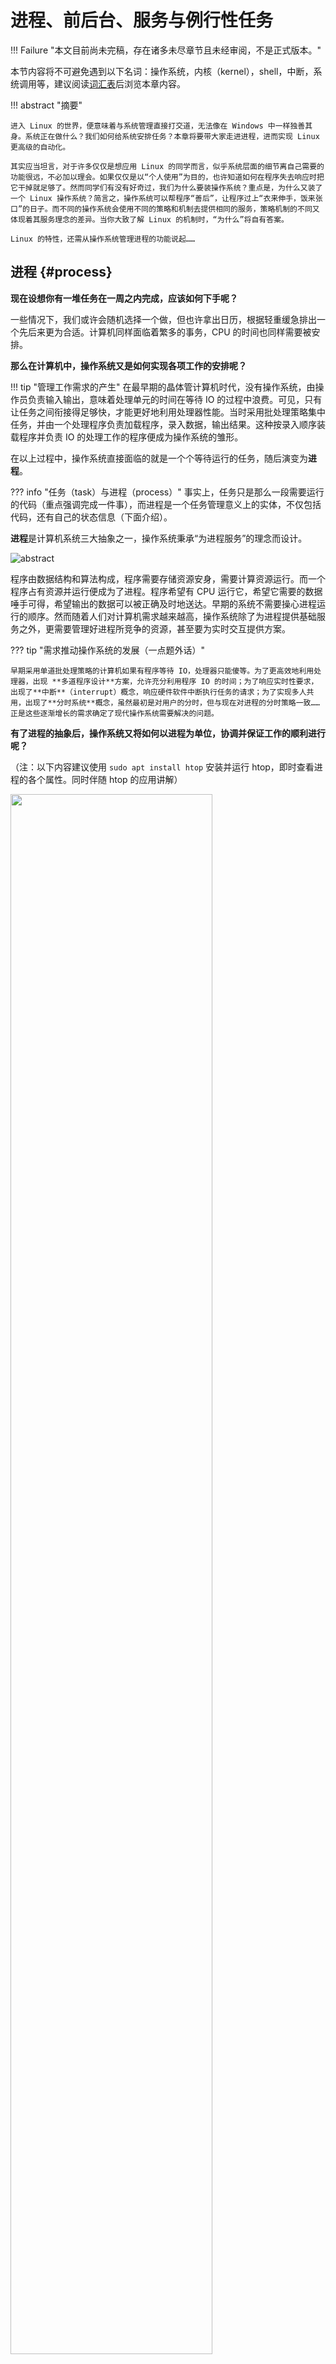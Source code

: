 # 进程、前后台、服务与例行性任务

!!! Failure "本文目前尚未完稿，存在诸多未尽章节且未经审阅，不是正式版本。"

<div style="display: none"> 本讲义前后文之间有交叉（前文可能出现后面的内容），对于初次接触相关概念的同学，为避免混乱，可以<a href="javascript:void(0)" onclick='$(".more").hide(); $("details[open] summary").click(); $("//a[href=\\.\\.\\/1-supplement\\/]").hide()'>将这些内容隐藏</a>。第二次回顾时通过<a href="javascript:void(0)" onclick='$(".more").show(); $("details:not([open]) summary").click(); $("//a[href=\\.\\.\\/1-supplement\\/]").show()'>显示细节</a>，建立上下文更深层的连系。

当然如果你已经对这些概念比较熟悉，欢迎直接浏览完整版。
</div>

本节内容将不可避免遇到以下名词：操作系统，内核（kernel），shell，中断，系统调用等，建议阅读[词汇表](../Appendix/glossary.md)后浏览本章内容。

!!! abstract "摘要"

    进入 Linux 的世界，便意味着与系统管理直接打交道，无法像在 Windows 中一样独善其身。系统正在做什么？我们如何给系统安排任务？本章将要带大家走进进程，进而实现 Linux 更高级的自动化。

    其实应当坦言，对于许多仅仅是想应用 Linux 的同学而言，似乎系统层面的细节离自己需要的功能很远，不必加以理会。如果仅仅是以“个人使用”为目的，也许知道如何在程序失去响应时把它干掉就足够了。然而同学们有没有好奇过，我们为什么要装操作系统？重点是，为什么又装了一个 Linux 操作系统？简言之，操作系统可以帮程序“善后”，让程序过上“衣来伸手，饭来张口”的日子。而不同的操作系统会使用不同的策略和机制去提供相同的服务，策略机制的不同又体现着其服务理念的差异。当你大致了解 Linux 的机制时，“为什么”将自有答案。

    Linux 的特性，还需从操作系统管理进程的功能说起……

## 进程 {#process}

**现在设想你有一堆任务在一周之内完成，应该如何下手呢？**

一些情况下，我们或许会随机选择一个做，但也许拿出日历，根据轻重缓急排出一个先后来更为合适。计算机同样面临着繁多的事务，CPU 的时间也同样需要被安排。

**那么在计算机中，操作系统又是如何实现各项工作的安排呢？**

!!! tip "管理工作需求的产生"
    在最早期的晶体管计算机时代，没有操作系统，由操作员负责输入输出，意味着处理单元的时间在等待 IO 的过程中浪费。可见，只有让任务之间衔接得足够快，才能更好地利用处理器性能。当时采用批处理策略集中任务，并由一个处理程序负责加载程序，录入数据，输出结果。这种按录入顺序装载程序并负责 IO 的处理工作的程序便成为操作系统的雏形。

在以上过程中，操作系统直接面临的就是一个个等待运行的任务，随后演变为**进程**。


??? info "任务（task）与进程（process）"
    事实上，任务只是那么一段需要运行的代码（重点强调完成一件事），而进程是一个任务管理意义上的实体，不仅包括代码，还有自己的状态信息（下面介绍）。


**进程**是计算机系统三大抽象之一，操作系统秉承“为进程服务”的理念而设计。

![abstract](images/abstract.png)

程序由数据结构和算法构成，程序需要存储资源安身，需要计算资源运行。而一个程序占有资源并运行便成为了进程。程序希望有 CPU 运行它，希望它需要的数据唾手可得，希望输出的数据可以被正确及时地送达。早期的系统不需要操心进程运行的顺序。然而随着人们对计算机需求越来越高，操作系统除了为进程提供基础服务之外，更需要管理好进程所竞争的资源，甚至要为实时交互提供方案。

??? tip "需求推动操作系统的发展（一点题外话）"

    早期采用单道批处理策略的计算机如果有程序等待 IO，处理器只能傻等。为了更高效地利用处理器，出现 **多道程序设计**方案，允许充分利用程序 IO 的时间；为了响应实时性要求，出现了**中断**（interrupt）概念，响应硬件软件中断执行任务的请求；为了实现多人共用，出现了**分时系统**概念，虽然最初是对用户的分时，但与现在对进程的分时策略一致……正是这些逐渐增长的需求确定了现代操作系统需要解决的问题。

**有了进程的抽象后，操作系统又将如何以进程为单位，协调并保证工作的顺利进行呢？**

（注：以下内容建议使用 `sudo apt install htop` 安装并运行 htop，即时查看进程的各个属性。同时伴随 htop 的应用讲解）

<img src="images/htop.gif" width="80%"/>

<p class="caption">htop 示例 | <abbr title="链接到 htop 主页">[htop HomePage➚](https://hisham.hm/htop/)</abbr></p>

### Process ID {#pid}

首先，有区分才有管理。**进程号**（PID）作为进程的唯一标识，便是身份证号一般的存在。在 htop 中，最左侧一列即为 PID。当系统想要调度进程，或者用户想挂起，继续或终止进程时将使用 PID 作为索引。

在图形界面上，直接单击绿色条内的 PID 栏，可以将进程顺序按照 PID 升序排列，再次点击为降序排列，同理可应用于其他列。

![PID](images/PID.png)

**那么，PID 又是如何产生的呢？**

很简单，使用一个变量做计数器从零开始增加就可以了。早期的 Linux 版本中，PID 最大值为 65535，即 PID 变量为 C 语言 short 类型。虽然有一些程序中途退出，但系统执着地按照计数变量加一的方式赋给进程 PID。超过上限后会从用户进程 PID 最低值重新分配没有占用的进程号，直到全部占满。然而编者现在版本的内核该变量相当于 int 类型，所以进程号有时看起来会很大。（[systemd NEWS↗](https://github.com/systemd/systemd/blob/224ded670feeb59f7231e6102a5bee5d3b653a8a/NEWS#L31)—— systemd官方消息，直接解释了 PID 的范围）

??? tip "Linux 进程启动顺序"

    按照 PID 排序时，我们可以观察系统启动的过程。Linux 系统内核从引导程序接手控制权后，开始内核初始化，随后变为 **init\_task**，初始化自己的 PID 为 0。随后创建出 1 号进程（init / systemd）衍生出用户空间的所有进程，创建2号进程 ktheadd 衍生出所有内核线程。随后 0 号进程成为 idle 进程，1 号，2 号并非特意预留，而是产生进程的自然顺序使然。

    由于 ktheadd 运行于内核空间，故需按大写 K（Shift + k）显示内核进程后才能看到。然而无论如何也不可能在 htop 中看到 0 号进程本体，只能发现 1 号和 2 号进程的 PPID 是0。

### 进程组织结构 {#process-struct}

#### 进程父子关系 {#parent-child}

除了最开始的0号进程外，其他进程一定由另一个进程通过 fork 产生，显然产生进程的一方为**父进程**，被产生的是**子进程**。在 Linux 中，父进程可以等待子进程，接收子进程退出信号以及返回值。

父子关系引出了两种运行情况——父进程先去世和子进程先去世，产生**孤儿进程**（orphan）和**僵尸进程**（zombie）现象。孤儿进程（即留下的子进程）由操作系统回收，交给 init 领养（图形界面时有点不同）；而僵尸进程对应子进程结束而父进程未查看情况，此时进程资源大部分已释放，但占用一个 PID（上文已述，PID 个数有上限），并保存返回值。系统中大量僵尸进程的存在将导致无法创建进程。同时，进程一般不能主动脱离父子关系（至少没有改变父子关系的系统调用），只能由于进程一方退出执行才会发生关系变动。

#### 进程组 {#pgroup}

**进程组**大体上是执行同一工作的进程形成的一个团体，通常是由于父进程 fork 出子进程后子进程继承父进程的组 ID 而逐渐形成。设计进程组机制主要是为了面向协作任务，比如 Firefox 工作是网页浏览，那么其相关的进程一定属于一个进程组。进程组的出现方便了系统信号管理，后面可以看到，发给一个进程组的信号将被所有属于该组的进程接收，意义就是停止整个任务整体。

按 F2，随后可以自主选择进程的属性列在面板上，以 Parent PID 为例（PPID），点击 colomns，点击 PPID，注意到下方提示按 F5 可以添加到左侧，再依照下方提示调整顺序。同理可以顺便在 PPID 后顺序添加 PGRP，TTY\_NR，TPGID，SESSION 列以便观察下面及随后所有实验结果。

![add\_column](images/add_column.png)

（F10 被终端程序占用了怎么办？其实终端上的选项是可以用鼠标点击的，点一下 Done 即可返回。）

??? example "小实验"

    通过以下实验，我们可以尝试使用 fork 系统调用体验建立父子进程关系。

    打开任何一个文本编辑器（或者之前安装的 VSCode），将以下内容复制粘贴进去，命名文件为 `forking.c`：

    ```c
    #include<stdio.h>
    #include<unistd.h>  //unix standard header，提供 POSIX 标准 api

    int main(){
        for (int i = 0; i < 3; i++)
        {
            int pid = fork();   //fork 系统调用，全面复制父进程所有信息。
            if (pid == 0)   //子进程返回 pid=0。
            {
                printf("I'm child, forked in %d turn\n", i);
            } else if (pid < 0) //fork 失败，pid 为负值。
            {
                printf("%d turn error\n", i);
            } else  //父进程返回子进程 pid。
            {
                printf("I'm father of %d turn, child PID = %d\n", i, pid);
            }
            sleep(3);
        }
        sleep(1000);
        return 0;
    }
    ```

    随后，在文件所在目录下打开 shell，运行 `gcc forking.c -o forking && chmod +x forking && ./forking` 三连，就可以在另一终端打开 htop 查看成果了。

    ![forking](images/forking.png)

    按下 T 键，界面显示的进程将转化为树状结构，直观描述了父子进程之间的关系。此处可以明显观察到树梢子进程的 PID 等于父进程的 PPID。

    同时由 shell 进程创立的 forking 进程的进程组号（PGRP）为自己的 PID，剩余进程的 PGRP 则继承自最开始的 forking 进程，当然 PGRP 可以通过系统调用修改为自己，从原进程组中独立出去另起门户。

    接下来会看到进程 SID 一律为该进程的控制 shell 的 PID。

!!! question "问题"
    上述实验中，输入 `./forking` 后一共产生了多少个进程呢，可以不看 htop 就推算出来吗？

#### 会话——前台与后台 {#session}

而**会话**（<abbr title="来自拉丁语 sedere，坐，坐下，词源同 sit。用坐下——起身来指代一场，一节，一个阶段。这里就是登陆到退出。">session</abbr>）可以说是面向用户的登陆出现的概念。当用户从终端登陆进入 shell，以该 shell 为会话首进程展开本次会话。session 中包含着 n 个进程组，分别完成不同的工作。用户退出时，session 会结束，但有些进程仍然以该 session ID 驻留系统中继续运行。

说到会话，就必然涉及到 Linux 会话中的前后台管理机制。**前台**（foreground）与**后台**（background），本质上决定了是否需要与用户交互，对于单独的一个 shell，只能有一个前台进程（组），其余进程只能在后台默默运行，上述中 n 个进程组，正是前台进程组和后台进程组的概称。在稍后部分中我们将学习前后台切换的相关操作。


### 优先级，NICE 值 {#priority}

有了进程，谁先运行？谁给一点时间就够了，谁要占用大部分 CPU 时间？这又是如何决定的？这些问题之中体现着优先权的概念。如果说上面所介绍的的那些进程属性描述了进程的控制信息，那么优先级与 NICE 值则反映操作系统调度进程的核心手段。

优先级思想很简单，为任务的重要程度排一个序，任务越紧急，数值越低，越排在前面。而 NICE 值更加直白，数值越大说明程序<s>人品越高尚</s> ——我是说越要懂得谦让。

而调度这个词，指的正是我们一开始所提及的，安排各进程运行顺序及时长的过程。（严格定义：调度是分配工作（进程）所需资源的方法。）

!!! info "协作与抢占"
    实际上，并不是所有的操作系统都去操这个心，有的操作系统从来不管 CPU 怎么用：只要程序不放弃 CPU，就可以一直运行下去。这种操作系统为**协作式**（cooperative）操作系统，而这往往意味着操作系统中软件之间高度耦合，互相考虑。但我们日常中经常使用不同来源的软件，不可能为彼此考虑周全。为了保证这些软件之间资源分配的公平性，显然必须引入轮流调度算法，分配**时间片**（time slice），让每个进程在一定时间内都得到运行。这种运行模式的操作系统便称为**抢占式**（preemptive）操作系统。

系统进行调度，主要面临这样几个问题：

- 何时（什么契机）可以进行调度？
- 要不要进行调度切换进程？ 
- 该调度谁？

首先若想进行调度，必有[中断](../Appendix/glossary.md#irq)参与。简言之，中断即是为了能够让操作系统或是其他程序切入运行状态程序所提供的机制。而调度过程本身即是打断正在运行的程序，唤起另一个程序的过程。没有中断，操作系统都无法介入运行，如何切换进程？可见，操作系统必然在有中断时进行调度。那么 Linux 系统如何利用中断进行调度呢？

已知我们一需要轮流调度算法，二需要支持高优先级抢占低优先级与事件驱动。则系统必然需要在周期性的时钟中断到来时，重新执行一遍调度，查看当前进程的时间片是否使用完毕，以及是否有高优先级程序已经准备就绪。而为了达成事件驱动，系统在一些其他中断发生后，也需要进行例行调度检查，如果响应该中断的程序更紧急，应当立即执行。

如上调度策略一旦确定，则三个问题迎刃而解：

- 在中断发生时进行调度。
- 时间片使用完或有高优先级的任务就绪时选择切换进程。
- 将高优先级任务投入运行，直到程序因时间片用完或其他原因挂起。

以上内容听来似废话，然而这正是操作系统单核模式调度过程的核心所在。

就上面的结论来看，调度算法的行为取决于时间片长度和优先级。它们是如何确定的，是固定的吗？

别急，我们首先还需要解决一个问题，既然做为调度判据的优先级仅仅是一个值，那么 NICE 值又如何参与其中？其实 NICE 值是对优先级的一种修正。NICE 值的取值范围为 -20 ~ 19，优先级的取值为 0 ~ 99，而 NICE 值对应于优先级的 100 ~ 139。

理清优先级后，我们就可以关注时间片与优先级的调整。每个用户进程的起始 NICE 值为 0，即优先级为 120，对应时间片 100 ms。但同时 Linux 对两个值有着人性化的调整：即如果进程将大部分时间消耗在 IO 进程上，说明进程正在与用户（或磁盘等 IO 设备）进行交互。如果它们不能获得优先级奖励，意味着当对应中断出现时，调度程序不能及时将该进程投入运行，用户使用时就会觉得卡。所以进程优先级应当向 IO 进程倾斜。同时其时间片也应当延长，因为如果交互进程耗尽时间片，同样无法在得到中断时被唤醒。反之，CPU 消耗型进程会得到优先级与时间片的惩罚。该策略直观上如下图所示：

<img src="images/time_slice.png" width="55%"></img>

随后我们可以打开 htop，好好观察一下了。emmm… 为什么我所看到的大部分用户程序，优先级都是 20 呢？不是说好了 NICE 值为 0 的进程优先级要 120 吗？

![what's up?](images/privilege.png)

额，其实这里给出的优先级是呈现给程序的，所以显示的数字以优先级100为基数，多正少负。

??? note "针对实时优先级的标度吐槽"
    其实优先级的数值问题着实混乱：优先级位于 0 ~ 99 之间的进程为**实时进程**，遵循实时调度策略（永远优先于普通进程）。在用户进程中设置实时优先级为 99 相当于设置内核中优先级为 0，即对应倒序排列，用户程序通过系统调用设置实时优先级时要被系统换算（99 - prio）。更糟的是，在 top/htop 中，用户态实时优先级前添加负号后才被显示出来，加剧了优先级标度的混乱。唯一可以肯定的一点是内核中只有一套优先级标度：0 ~ 139。
    
    所以如果真的要调节一个实时调度模式的用户程序的优先级的话，注意 0 ~ 99 范围内传入参数的数字越大，内核看来对应优先级数值越小，越优先。

??? tip "一点拓展"
    如果你真的很较真，按下了 Shift + K 键显示**内核线程**，那么你将见到许多比用户进程优先级高得多的存在。而且具有最高优先级（即优先级值为 0 或 1）的进程优先级用 RT 表示。据 htop 作者说这是 htop 前身 top 的锅，作者完全照搬了 top 的特性。
    <img src="images/top8.png" width="75%"></img>

    - 第一个进程为 watchdog，是一个比较有意思的保证系统可用性的程序。  
      （试试 `echo hi > /dev/watchdog` 吧→\_→)
    - 第二到五为负载均衡程序，cpu有几个核就有几个负载均衡。（单核就不用了）
    - 剩下的三个（还有许多没有上榜）便是中断处理程序了。  
      （在词汇表中中断外链的文章里，当时中断线程化还是一个设想，现在已经实现了。）

可是我们也没有看到 NICE 值的差异啊？的确如此，我们可以看到的 NICE 值就是静态的，内核才能看到动态优先级。

对于普通用户，有 `nice` 命令可以选择，可以以低优先级开始任务。`renice` 命令则可以重新指定优先级。当然，这两个命令若想设定 NICE 值为负数，还需 `sudo` 加持。

```shell
nice [-n adjustment] [-adjustment] [--adjustment=adjustment] [--help] 
 [--version] [command [arg...]]

# 以下命令等效
nice vim
nice -10 vim 
nice -n 10 vim 

(sudo) renice priority [[-p] pid ...] [[-g] pgrp ...] [[-u] user ...]
```

### 进程状态

介绍完上面的 Linux 进程调度，我们可以粗略地将进程分为三类：一类是正在运行的程序，即处于运行态（running），一类是可以运行但正在排队等待的程序，即处于就绪态（ready）调度时轮流选择可以运行的程序运行，为就绪态与运行态循环。加入事件这一因素后，出现阻塞态（waiting/blocked）与前两种状态构成循环：程序可以在运行时因为等待事件被阻塞，被阻塞时又因为事件被满足而就绪。考虑三态循环后，又将进入循环之前的状态称为创建态（start），退出循环状态称为终止态（terminated）。

当然，如果再考虑到存在由于内存不够用而位于交换分区的进程，它们可以有就绪态，阻塞态，但它们整体又处于挂起态，需要内存页交换才能投入运行，最终加起来便有七个状态。

![state](images/state.png)

在 htop 中，按下 h 到帮助页，可以看到对进程状态的如下描述：
    
    Status: R: running; S: sleeping; T: traced/stopped; Z: zombie; D: disk sleep

其中 running 状态对应上文的运行和就绪态（即表明该程序可以运行），sleeping 对应于上文阻塞态。需要注意的是，S 对应的 sleeping 又称 interruptible sleep，字面意思可以被唤醒的那种；而 D 对应的 disk sleep 又称 uninterruptible sleep，不可被唤醒，一般由于阻塞在 IO 操作上。zombie 对应终止态，没错，上文的僵尸进程有提到过，该状态下进程已经结束，只是仍然占用一个 pid，保存一个返回值。而 traced/stopped 状态正是下文使用 ctrl + z 导致的挂起状态（大写 T），或者是在使用 gdb 等 debug 工具进行跟踪时的状态（小写 t）。


上面内容已经就进程的属性介绍了大概，用一张表简要总结如下：

|进程属性|意义/目的|
|-------|---------|
|PID|标识进程的唯一性|
|PPID|标识进程父子关系|
|PGID|标识共同完成一个任务的整体。如果子进程完成的任务与父进程迥异，应当重设其 PGID|
|TPGID|标识一组会话中与用户交流的进程（组）|
|SID|标识一组会话，传统意义上标识一次登陆所做的任务的集合，如果是与具体登陆无关的进程，其 SID 被重置|
|USER / UID|标识进程的权限|
|Priority|标识进程的重要性，值越小越得到优先处理|
|NICE|标识进程的好坏程度（×），值越大进程越具有谦让精神（√）|
|State|标识进程的状态：能不能运行（running or sleep)，能不能投入运行（interruptible or uninterruptible），让不让运行（stop/trace），人还在不在（zombie or not）。|


## 用戶进程控制 {#process-control}

要想控制进程，首先要与进程对话，那么必然需要了解进程间通信机制。由于进程之间不共享内存空间，也就无法直接发送信息，必须要操作系统帮忙，于是**信号**机制就产生了。

如果说中断保证 CPU 可以从正常的控制流中脱出，转而执行中断处理代码，那么信号便可以保证进程可以从正常的控制流中脱出，执行信号处理例程。

### 信号 {#signal}

“没有消息就是最好的消息”，如果进程突然接到信号，多半是废了。连我们发送信号的 Linux 命令都叫 `kill`，可见进程凶多吉少（大多数信号默认操作都是各种退出）。

那到底都有什么信号呢？emmm.. `man 7 signal`？

可这实在是太长了，还是来一个简明实用的吧。那么，

![signal\_slide](images/signal_slide.png)

（来自上一次 Linux101——进程、服务、任务的 slide 截图）
{: .caption }

### 前后台切换 {#bg-fg}

上面的图片中，出现了 `fg`, `bg` 和 Ctrl + Z，涉及到的正是 shell 中前后台的概念。在 shell 中直接运行命令，将挂到前台，而如果不希望无力地看着屏幕输出不能做其他事情，那么便需要将程序切换到后台了。

前后台切换的一般流程是，使用 Ctrl + Z 发送 SIGTSTP 使进程挂起，控制权还给 shell，此时屏幕输出如下所示，即（刚才挂起的进程）代号为 2，状态为 stopped，命令为 `ping localhost`。

<img id="bg" src="images/bg.gif" width="80%"/>

emmm···为什么不是[1]呢？看来应该是这个 shell 前面已经挂起了一个进程。那么我们使用`jobs`命令 ，就可以看到当前 shell 上所有前台的、后台的、运行的、挂起的进程了。

任务前的代号在 fg，bg，乃至 kill 命令中发挥作用。使用时需要在前面加`%`，如将2号进程放入后台，则使用`bg %2`，效果如图所示。

!!! info "一点细节"

    然而我们也许会关注一个细节，在图中显示的编号后面跟着的加号和减号是什么？加号标记了 fg 和 bg 命令的默认选项，像上面的命令也可以直接简化为 `bg`。减号表示如果加号标记进程退出，将会成为加号标记进程。同时这两个进程也可以被 `%+`（或 `%%`）、`%-` 指代。当然，加号减号都只能出现一次。

    其实我们如果直接输入 `%1`，一样可以将编号为 1 的进程放入前台。

在 htop 中，按照前面的提示添加额外的 TPGID（前台进程组号）列可以看出如图所示的规律：

![fg\_bg](images/fg_bg.png)

即一个 shell 及其创建的所有进程都知道 shell 中前台进程是谁。

!!! question "问题"

    上面的示例中，`ping` 命令一直在输出，严重影响命令的输入，应如何操作？（本篇即有相关答案）

### 杀死进程 {#kill-processes}

正如上所述，许多信号都会引发进程的终结，然而标准的终止进程信号是 SIGTERM，意味着一个进程的自然死亡。

#### kill

如前所述，Linux 上最常用的发送信号的程序就是 kill。

```shell
kill -<signal> <pid> -<pgid>
$ kill -l #显示所有信号名称
 1) SIGHUP	     2) SIGINT	     3) SIGQUIT	     4) SIGILL	     5) SIGTRAP
 6) SIGABRT	     7) SIGBUS	     8) SIGFPE	     9) SIGKILL 	10) SIGUSR1
11) SIGSEGV	    12) SIGUSR2	    13) SIGPIPE	    14) SIGALRM	    15) SIGTERM
16) SIGSTKFLT	17) SIGCHLD	    18) SIGCONT	    19) SIGSTOP	    20) SIGTSTP
21) SIGTTIN	    22) SIGTTOU	    23) SIGURG	    24) SIGXCPU	    25) SIGXFSZ
26) SIGVTALRM	27) SIGPROF	    28) SIGWINCH	29) SIGIO	    30) SIGPWR
31) SIGSYS	    34) SIGRTMIN	35) SIGRTMIN+1	36) SIGRTMIN+2	37) SIGRTMIN+3
38) SIGRTMIN+4	39) SIGRTMIN+5	40) SIGRTMIN+6	41) SIGRTMIN+7	42) SIGRTMIN+8
43) SIGRTMIN+9	44) SIGRTMIN+10	45) SIGRTMIN+11	46) SIGRTMIN+12	47) SIGRTMIN+13
48) SIGRTMIN+14	49) SIGRTMIN+15	50) SIGRTMAX-14	51) SIGRTMAX-13	52) SIGRTMAX-12
53) SIGRTMAX-11	54) SIGRTMAX-10	55) SIGRTMAX-9	56) SIGRTMAX-8	57) SIGRTMAX-7
58) SIGRTMAX-6	59) SIGRTMAX-5	60) SIGRTMAX-4	61) SIGRTMAX-3	62) SIGRTMAX-2
63) SIGRTMAX-1	64) SIGRTMAX	
```

如果不加任何参数，只有 pid，`kill` 命令将自动使用 -15（SIGTERM）做为信号参数。

最后一个参数是 `man page` 中没有提及的：如果数字作为参数，信号将发给该进程组。当然，manpage 中介绍的 -1 参数可以杀死除 init 和自身外所有进程（root 用户），对于非 root 用户而言会杀死所有自己有 kill 权限的进程。

??? tip "一点细节"

    ![which_kill](images/which_kill.png)

    我们可以看到，对于不同的 shell，kill 可能有不同的来源，如 zsh 的 kill 是 shell 的[内建命令↗](/Appendix/glossary/#builtin-command)。行为与 `/bin/kill` 大体一致，目前唯一的区别是 `kill -l` 时显示格式不一样。但总之遇到这种情况时要小心。

#### pgrep/pkill 与 killall 等

如果我们命令行中输入 `apropos kill`，我们可以发现各种其他的类 kill 命令，并且有一句解释跟随其后。这里列举几个：

- killall

    后面接精确的名称，可以直接用进程名不必纠结如何费力地获取进程号。实际上这个命令名称来自 Unix System V 的系统管理命令，其作用也的确是杀死所有进程。在 Linux 中尚有 `killall5` 命令来行使该功能。

- pgrep/pkill

    后面接模糊名称，实际上类似于对名称进行 grep 命令。pgrep 仅列出搜索到的进程名称为的进程号，而 pkill 在搜索到进程后会直接杀死进程。

- xkill

    xkill 是针对窗口的 kill，运行该命令后，鼠标点击程序对应的窗口，就可以杀死该程序。

实际上，kill 命令更详尽的 feature 在 `man 2 signal` 上。毕竟，kill 程序是对 `kill()` 系统调用的包装。

!!! info "SIGTERM、SIGKILL"

    root from bash：发送 SIGTERM 给 PID 为 1234 的进程。

    kill：发送系统调用告诉内核，把 SIGTERM 传给 1234 进程。

    内核（被调用唤醒）：发送 SIGTERM？有权限吗？哦是 root 啊，那没问题。  
    （把 1234 进程的信号标志位设为 15，留言：“上面下来通知，你可以滚蛋了，别忘了把自己堆栈收拾立正再走。”）

    （调度器轮到 1234 号进程）1234：呦，有信号来了，哦，是 SIGTERM 啊，但很遗憾，这个信号在我这里是忽略的。

    <-- 一会后 -->

    root：进程怎么还没结束？那只好 SIGKILL 了。

    kill：发送系统调用告诉内核，把 SIGKILL 传给 1234 进程。

    内核（被调用唤醒）：什么？发送 SIGKILL？有权限吗？哦是 root 啊，那没问题，1234 没有运行的机会了，我会亲自清理重置它的堆栈，删掉进程描述符，顺便告诉它爹这个不幸的消息。

    （SIGTSTP、SIGSTOP 也是一样的道理，前者可以由用户按 Ctrl+Z 产生，程序可以见到，后者程序由操作系统强制挂起，无法被程序抗拒。）


??? example "额外内容"
    那么问题来了，如何才能创造一个向上面一样流氓的进程呢？

    这个实验中，我们使用系统调用 signal 来重新设置该进程对信号的响应函数。一些程序如 `ping`，便利用了该机制：如果使用 Ctrl + C 键盘中断（SIGINT），在程序终止之前会有一段总结；而使用 SIGTERM 不会有此效果。

    打开任何一个文本编辑器（或者之前安装的 VSCode），将以下内容复制粘贴进去，命名文件为 `signal_handle.c`：

    ```c
    #include<stdio.h>
    #include<signal.h>   //定义了变更信号处理函数的方法以及一些信号对应的常量（如 define SIGTERM 15）
    #include<unistd.h>   //sleep 函数位置

    void sig_handler(int sig);  //设置一个处理信号的函数

    int main(){
        signal(SIGTERM, sig_handler);   //替换默认终止信号处理例程
        //signal(SIGINT, sig_handler);  //以下内容可随意尝试：//替换键盘中断（keyboard interrupt）处理例程
        //signal(SIGHUP, sig_handler);                      //替换控制进程挂起信号处理例程
        //signal(SIGKILL, sig_handler);                     //替换···不存在的！

        while (1)
        {
            sleep(10);  // do something
        }   
    }


    void sig_handler(int sig){
        printf("hi!\n");  // 皮一下
        //fflush(stdout);   //如果你的输出内容不包括回车，或许需要刷新缓冲区才能看到效果。
    }
    ```

    随后，在文件所在目录下打开 shell，运行 `gcc signal_handle.c -o signal_handle && chmod +x signal_handle && ./signal_handle` 三连，就可以在另一终端打开 htop 查看成果了。

不过…我们的程序去哪了？别急，按 F3 或者 `/`，都可以实现搜索。（`/` 是许多界面如 vim、man、aptitude 的默认搜索键）

!!! question "思考"

    如何描述用户按下 Ctrl + C 后系统与进程响应全过程？（提示：需使用中断，键盘缓冲，系统调用，信号机制，信号处理等关键词描述）

    答：键盘按下 Ctrl，CPU 将接到键盘中断，将键盘扫描码（代表按键）码放入键盘缓冲，随后 C 键扫描码，断码（代表抬起），以及 Ctrl 断码依次放入缓冲区。

### 脱离终端 {#background-task}

许多情况下，我们是不希望自己的进程在登出时被终止的。但是终端一旦被关闭会发送 SIGHUP（即 signal hangup），该信号会被广播到 session 下每一个进程，默认动作即退出运行。

!!! info "细节"
    如果 tty/pty 被关闭，则整个 session 内的进程一起结束；如果 shell 被 `kill -9`（SIGTERM 无效），则后台进程保留被接管。注意，shell 可以主动退出，这样后台进程不收 SIGHUP。但同时注意，ssh 的初始 shell 不适用于此情形，如果该 shell 主动退出，同样导致终端断开，session 销毁。

    利用与上面类似的实验可以证明，当子进程通过 setsid 脱离会话、放弃终端后，将不受终端断开影响。

#### nohup

nohup，字面含义，就是「不要被 SIGHUP 影响」的意思。

$ nohup ping 101.ustclug.org &
[1] 19258
nohup: ignoring input and appending output to '/home/$USERNAME/nohup.out'
```

很简单的，在需要屏蔽 SIGHUP 的程序前添加 nohup，运行后提示：输出将被<a href="/Ch09/#redirect">重定向↗</a>到 nohup.out，当然也可以通过重定向手段自定义存放输出的文件。

### 命令行多终端方案 —— tmux

<img src="images/tmux.png" width="80%"/>

!!! info "问题产生了！"
    一个终端（硬件概念）只有一套鼠标键盘，只能有一个 shell 主持一个 session 啊，那我在 ssh 的时候只有一个前台进程不是很不方便（同时有几个程序需要交互）。而且上面说过如果 ssh 网络断开，视为 pty 终端被关闭，也就意味着前后台一起收到 SIGHUP 一起去世，好不容易设置好的临时变量什么的还得重设···

好说，一个 ssh 不行两个，两个 ssh 不行三个，<del>子子孙孙无穷尽也</del>。但是如果程序既需要交互，又想保证不因意外断线而停止程序，就是 nohup 也帮不了。

这时 tmux 的出现，解决了会话保持与窗口复用的问题。正如上图所示，tmux 是一个分屏的、运行在命令行的模拟终端，意味着只要有命令行可用，就可以将多个交互进程集成在在一个窗口上。该窗口不因断开连接或者暂时登出而消失，而是会保存在后台，下一次登陆时可以立即还原。

tmux 由会话（session），窗口（window），面板（pane）组织起每个 shell 的输入框。会话用于区分不同的工作；窗口是会话中以显示屏为单位的不同的页；而面板则是一个窗口上被白线分割的不同区域。熟练掌握会话，窗口，面板之间的切换，可以极大提高使用效率。

下面先行讲解这一工具的用法：

```shell
$ sudo apt install tmux
$ tmux
```

我们便打开了第一个 tmux 窗口：

首先，Ctrl + b 是 tmux 的全局前缀命令，按下该快捷键表示让 tmux 接收命令。
```text
下面是几个最常用的功能，均以 Ctrl + b 为修饰：

% 左右分屏
" 上下分屏
↑ ↓ ← → 焦点切换为上、下、左、右侧 pane，正在交互的 pane 被绿色框选中。
d —— detach  #从
z (zoom) 将 pane 暂时全屏，再按一次恢复原状
c 创建新窗口
, 为窗口命名
s 列出所有 session
···
```
    
                                                    
![test](images/test.gif)

*在现场，我们将展示 tmux 的一种别样“玩法”，敬请期待。*

### 定制 tmux {#customizing-tmux}

说实在的，tmux 默认的快捷键的确有些苦手，比如 Ctrl + b 这一对手相当不友好的长距快捷键就应当改进。还有横竖分屏居然需要 `%` 和 `"`，为什么不使用更为值观的 `-` 和 `|` 呢？如果要对这些特性进行修改，可以在家目录下创建配置文件 `.tmux.conf` 达到所需目的。

!!! info "简易的自定义脚本"

    使用你最喜欢的编辑器，gedit、vim、emacs 都可以，打开一个也许不存在（会自动创建）的文件，填入以下内容：

        set -g prefix C-a                                 # 设置前缀按键 Ctrl + a
        unbind C-b                                        # 取消 Ctrl + b 快捷键
        bind C-a send-prefix                              # 第二次按下 Ctrl + a 为向 shell 发送 Ctrl + a 
                                                           （shell 中 Ctrl + a 表示光标移动到最前端）
        set -g mouse on                                   # 启动鼠标操作模式，随后可以鼠标拖动边界进行面板大小调整。
        unbind -n MouseDrag1Pane
        unbind -Tcopy-mode MouseDrag1Pane

        unbind '"'                                        # 使用 - 代表横向分割
        bind - splitw -v -c '#{pane_current_path}'

        unbind %                                          # 使用 \ 代表纵向分割（因为我不想按 Shift）
        bind \ splitw -h -c '#{pane_current_path}'

        setw -g mode-keys vi                              # 设置 copy-mode 快捷键模式为 vi。

    保存后，使用 `tmux source ~/.tmux.conf` 重新载入配置（或者强行 `tmux kill-server` 后重启 tmux）。

可以按照以上方法类比，进行其他快捷键的绑定，让 tmux 更加易用。

更多功能，可以到这张 [cheatsheet↗](https://cheatography.com/bechtold/cheat-sheets/tmux-the-terminal-multiplexer/pdf/) 中查询

关于 tmux 的更多介绍，可以参见[这篇博客↗](http://louiszhai.github.io/2017/09/30/tmux/)

至于 tmux 的原理，与下面**服务**一节有着相当大的联系，故位于下一节末尾进行讲解。

## 服务 {#service}

在日常生活中，我们做为信息的接收者，享受着各种网络资源随时随地唾手可得的便利。然而必然有计算机做为内容的提供者因此而全天待命，它们便是服务器，上面运行着各式各样的**服务**。

Linux 用作服务器，自然有其得天独厚的优势，有时是完善的服务器生态，有时是高度的可定制化，抑或是低廉的成本（但维护成本也许并不低廉）······ 

!!! question "思考题"
    到底是什么让 Linux 系统为大型企业服务器所偏爱？ 而其他如 Windows Server 为什么不会被挤出市场？

当然，服务并不仅仅是对外提供的，系统的正常运行也需要关键服务的支撑，在 Windows 的任务管理器中也可一窥一二。

本节着重讨论的，是服务程序的进程特征。

### 守护进程 {#daemon}

方才说到，服务有全天候响应请求的特征，这就意味着该进程必须独立于用户的登陆，不能随用户的退出而被终止。根据前面的讲解，只有启动时脱离 session 才能避免因为 tty 的关闭而消失。而这类一直默默工作于后台的进程被称为**守护进程**（daemon）。

#### 守护进程的产生 {#daemon-creation}

许多守护进程直接由命令行的 shell 经 fork 产生，这样的进程首先要脱离当前会话。然而从 shell 中 fork 出来的进程为进程组组长，不能调用 setsid 另开会话。所以自身创建子进程后退出，子进程调用 setsid 脱离会话，自身成为会话组组长。此时大部分守护进程已初步形成。

实际上，如果我们使用类似 `bash -c "ping localhost &" &` 这样的命令就可以模拟守护进程创建的过程：首先现有 shell 创建了 bash 做为子进程，该 bash 将 `ping localhost` 放入后台执行。由于不是交互模式，没有前台进程 bash 将自动退出。该 bash 的后台进程甚至不需要退出 session，就可以不受 SIGHUP 的影响。未 setsid 的 ping 命令可以一直在该 tty 输出，可见退出 session 的意义在于放弃该 tty。

!!! info "两次 fork"

    然而许多信息来源表明，上面 shell 所创建的进程应该再经历一次 fork，理由则是杜绝最后成为组长的进程获得自己的终端。但是这一描述貌似越来越偏离实际。

打开 htop，按 pid 顺序排列，排在前面的用户进程历来都是守护进程，它们大多数先于用户登陆而启动。显然，守护进程的 sid 与 自身 pid 相同。

### 服务管理 {#services}

在 init 进程为 systmed 的系统中，服务管理的接口主要有 systemctl 和 service 两个命令。
   
要管理服务，首先我们要清楚系统内有哪些服务。可以通过 `service --status-all` 查看目录 `/etc/init.d` 下的服务。

```shell 
$ service --status-all
 [ - ]  atftpd
 [ - ]  avahi-daemon
 [ + ]  bind9
 [ - ]  bluetooth
 [ - ]  console-setup.sh
 [ + ]  cron
 [ + ]  cups
 [ - ]  cups-browsed
 [ + ]  dbus
 ···
```

上面命令所列出的一般只是网络服务和一部分系统服务，若想了解全部服务内容，可以运行 `systemctl list-unit` 来查看，该命令将显示所有 `systemd` 管理的单元。同时右面还会附上一句注释来表明该服务的任务。（使用 `j` 和 `k` 进行上下翻页）

!!! example "服务列表示例"

    ![services](images/services.png)

至于服务的启动，终止，重载配置等命令可交付 tldr 介绍：

??? info "查看两个命令的 tldr 文档"

    <del>tldr 总是如此言简意赅。</del>

    ```shell
    $ tldr systemctl
    systemctl
    Control the systemd system and service manager.

     - List failed units:
       systemctl --failed

     - Start/Stop/Restart/Reload a service:
       systemctl start/stop/restart/reload {{unit}}

     - Show the status of a unit:
       systemctl status {{unit}}

     - Enable/Disable a unit to be started on bootup:
       systemctl enable/disable {{unit}}

     - Mask/Unmask a unit, prevent it to be started on bootup:
       systemctl mask/unmask {{unit}}

     - Reload systemd, scanning for new or changed units:
       systemctl daemon-reload

    $ tldr service
    service
    Manage services by running init scripts.
    The full script path should be omitted (/etc/init.d/ is assumed).
    
     - Start/Stop/Restart/Reload service (start/stop should always be available):
       service {{init_script}} {{start|stop|restart|reload}}
    
     - Do a full restart (runs script twice with start and stop):
       service {{init_script}} --full-restart
    
     - Show the current status of a service:
       service {{init_script}} status
    
     - List the status of all services:
       service --status-all
    ```

### tmux 服务分析（接续） {#tmux-continued}

有了对服务的基本了解，我们再来看看上文的 tmux 的工作原理：

在没有使用 tmux 时，我们无法将命令行界面状态保留下一次登陆。这其中最关键的矛盾在于，只要 tty/pty 关闭，当前 session 下所有进程默认结束（当然可以向上面实验那样不响应 SIGHUP，做为孤儿进程被过继）。解决这个问题的思路之一便是在 SSH 断开时保证 pty 的存在。而 tmux 即可做到这一点。

tmux 做了什么呢？它把在上面运行的所有 shell 托管在一个单独的服务中，与当前终端脱离。并且每一个 shell 有不同的 pty。而当前终端下的 tmux，仅仅是一个客户端，需要连接哪个 session，就使用 attach 命令让客户端与服务程序通信，把客户端所在 pty 的输入定向到由服务端掌控的被绿框框选的特定 pty 中，从而完成对各个 pane 的交互。

「<em>什么？客户端掉线了？客户端 pty 没了？没关系，眼前这几个 pty 我服务端看着呢，运行在它们上的程序又没有失去终端，不会有事的，顶多断线重连呗。</em>」

### 例行性任务 {#cron}

所谓例行性任务，当然是指基于时间的一次或多次周期性定时任务。在 Linux 中，实现定时任务工作的程序主要有 at 和 crontab，它们无一例外都做为系统服务存在。

#### at 命令

at 命令负责单次计划任务，当前许多发行版中，并没有预装该命令，需要 `sudo apt install at` 进行安装。

随后使用 tldr 查看该命令使用方法：

??? info "tldr at"

    ```shell
    $ tldr at
    at
    Execute commands once at a later time.
    Service atd (or atrun) should be running for the actual executions.

     - Execute commands from standard input in 5 minutes (press 
       Ctrl + D when done):
       at now + 5 minutes

     - Execute a command from standard input at 10:00 AM today:
       echo "{{./make_db_backup.sh}}" | at 1000

     - Execute commands from a given file next Tuesday:
       at -f {{path/to/file}} 9:30 PM Tue
    ```

所以该命令的基本用法示例如下：

```shell
$ at now + 1min
> echo "hello"
> <EOT> （按下 ctrl-D)
job 3 at Sat Apr 18 16:16:00 2020   # 任务编号与任务开始时间
```

等了一分钟后···为什么没有打印出字符串呢？其实是因为 at 默认将 stdout 和 stderr 的内容以邮件形式发送给用户。使用编辑器查看 `/var/mail/$USER` 就可以看到输出了。

（但这里很有可能发送不到，因为需要本地安装 mail 相关的服务）

设置完任务之后，我们需要管理任务，极为自然的想法是用 `at -l` 列出任务，`at -r 编号` 删除任务，不过它们分别是 atq 和 atrm 命令的别名。

#### crontab 命令

cron 命令负责周期性的任务设置，与 at 略有不同的是，cron 的配置大多通过配置文件实现。

大多数系统应该已经预装了 crontab，首先查看 crontab 的用法：

```shell
$ crontab --help
crontab: invalid option -- '-'  # 出现这两行字很正常，许多命令（如ssh）没有专用的 help
crontab: usage error: unrecognized option  # 选项 ，这里只是寻求简要帮助的一种尝试
usage:  crontab [-u user] file                   # manpage “应用相关”信息密度是真的低
        crontab [ -u user ] [ -i ] { -e | -l | -r }
                (default operation is replace, per 1003.2)
        -e      (edit user's crontab)
        -l      (list user's crontab)
        -r      (delete user's crontab)
        -i      (prompt before deleting user's crontab)
```    

可以看到基本命令即对指定用户的例行任务进行显示、编辑、删除。如果任何参数都不添加运行 crontab，将从 stdin 读入设置内容，并覆盖之前的配置。（所以如果想以后添加配置应当在家目录中创建专用文件存储）建议使用 `crontab -e` 来对本用户任务进行编辑。

crontab 的配置格式很简单，对于配置文件的每一行，前半段为时间，后半段为 shell 执行命令。其中前半段的时间配置格式为：

```ini
分   时   日   月   星期  | 命令
# 下面是几个示例
*  *  *  *  *  echo "hello" >> ~/count
# 每分钟输出 hello 到家目录下 count 文件 
0,15,30,45 0-6 * JAN SUN  command
# 随意举一个例子，翻译过来是每年一月份的每个星期日半夜 0 点到早晨 6 点每 15 分钟随便做点什么
# 反映了 crontab 中大部分语法。   
5  3  *  *  * curl 'http://ip.42.pl/raw' | mail -s "ip today" xxx@xxx.com  
# 每天凌晨 3 点 05 分将查询到的公网 ip 发送到自己的邮箱 （因为半夜 3 点重新拨号）
```

 如果这里解释得尚不清楚，可以访问 <https://crontab.guru/>，该网站可以将配置文件中的时间字段翻译为日常所能理解的时间表示。  

![crontab](images/crontab.gif)   

## 其他资料 {#extra-resources}

[解密TTY —— 李秋豪的博客↗](https://www.cnblogs.com/liqiuhao/p/9031803.html)

:   本文从 tty 设备说起，顺带涵盖了本章上半部分内容，熟悉基础再看此文，定有收获。（系统功能的设计与最初所使用的硬件总是分不开的，了解硬件就是了解机制。）


操作系统的许多特性不是由讲解人或者教科书决定的，如果内心中对操作系统的某些细节有难解的疑惑，不妨从源码中分析得到答案：
    
```bash
git clone https://github.com/torvalds/Linux
```

<del>其实直接线上访问就可以，并不是一定要克隆一份呢</del>




